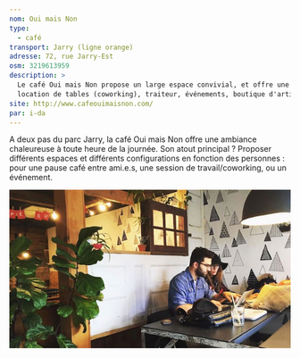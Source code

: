 ```yaml
---
nom: Oui mais Non
type: 
  - café 
transport: Jarry (ligne orange)
adresse: 72, rue Jarry-Est
osm: 3219613959
description: > 
  Le café Oui mais Non propose un large espace convivial, et offre une multitude de services adaptés : 
  location de tables (coworking), traiteur, événements, boutique d'artisans locaux. 
site: http://www.cafeouimaisnon.com/
par: i-da
---
```


A deux pas du parc Jarry, la café Oui mais Non offre une ambiance chaleureuse à toute heure de la journée. Son atout principal ?
Proposer différents espaces et différents configurations en fonction des personnes : pour une pause café entre ami.e.s,
une session de travail/coworking, ou un événement. 

![Café Oui mais Non](./media/cafe-oui-mais-non-2.jpg)
